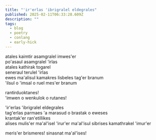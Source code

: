 ```yaml
---
title: "'ir'erlas 'ibrigralel eldegrales"
published: 2025-02-11T06:33:28.609Z
description: ""
tags:
  - blog
  - poetry
  - conlang
  - early-hick
---
```


atales kaimtir asamgralel imwes'er\
po'asaul asamgralel 'irlas\
atales kathirak togarel\
seneraul terulel 'irlas\
ewes ma'alisul kamakres lisbeles tag'er branum\
'ilsul o 'imsal o ruel mes'er branum

rantirduoktanes!\
'imwen o wenkulok o rutanes!

'ir'erlas 'ibrigralel eldegrales\
tag'erlas parmaes 'a marasud o brastak o eweses\
krantak'er ran'etillikes\
alises mulis'er ma'al'isel 'irur'er ma'al'isul sibrises kamathrakel 'imur'er

meris'er brismeres! sinasnat ma'al'ises!
